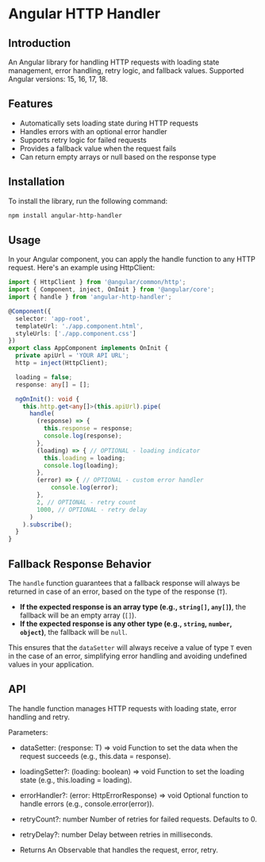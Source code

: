 # Angular HTTP Handler

## Introduction

An Angular library for handling HTTP requests with loading state management, error handling, retry logic, and fallback values.
Supported Angular versions: 15, 16, 17, 18.

## Features

- Automatically sets loading state during HTTP requests
- Handles errors with an optional error handler
- Supports retry logic for failed requests
- Provides a fallback value when the request fails
- Can return empty arrays or null based on the response type

## Installation

To install the library, run the following command:

```bash
npm install angular-http-handler
```

## Usage

In your Angular component, you can apply the handle function to any HTTP request.
Here's an example using HttpClient:
```typescript
import { HttpClient } from '@angular/common/http';
import { Component, inject, OnInit } from '@angular/core';
import { handle } from 'angular-http-handler';

@Component({
  selector: 'app-root',
  templateUrl: './app.component.html',
  styleUrls: ['./app.component.css']
})
export class AppComponent implements OnInit {
  private apiUrl = 'YOUR API URL';
  http = inject(HttpClient);

  loading = false;
  response: any[] = [];

  ngOnInit(): void {
    this.http.get<any[]>(this.apiUrl).pipe(
      handle(
        (response) => {
          this.response = response;
          console.log(response);
        },
        (loading) => { // OPTIONAL - loading indicator
          this.loading = loading;
          console.log(loading);
        },
        (error) => { // OPTIONAL - custom error handler
            console.log(error);
        }, 
        2, // OPTIONAL - retry count
        1000, // OPTIONAL - retry delay
      )
    ).subscribe();
  }
}
```

## Fallback Response Behavior

The `handle` function guarantees that a fallback response will always be returned in case of an error, based on the type of the response (`T`). 

- **If the expected response is an array type (e.g., `string[]`, `any[]`)**, the fallback will be an empty array (`[]`).
- **If the expected response is any other type (e.g., `string`, `number`, `object`)**, the fallback will be `null`.

This ensures that the `dataSetter` will always receive a value of type `T` even in the case of an error, simplifying error handling and avoiding undefined values in your application.


## API

The handle function manages HTTP requests with loading state, error handling and retry.

Parameters:

- dataSetter: (response: T) => void
Function to set the data when the request succeeds (e.g., this.data = response).

- loadingSetter?: (loading: boolean) => void
Function to set the loading state (e.g., this.loading = loading).

- errorHandler?: (error: HttpErrorResponse) => void
Optional function to handle errors (e.g., console.error(error)).

- retryCount?: number
Number of retries for failed requests. Defaults to 0.

- retryDelay?: number
Delay between retries in milliseconds.

- Returns
An Observable<T> that handles the request, error, retry.
